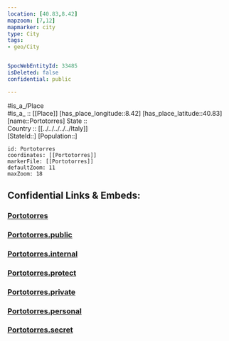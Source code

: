 ```yaml
---
location: [40.83,8.42] 
mapzoom: [7,12] 
mapmarker: city 
type: City
tags:
- geo/City


SpocWebEntityId: 33485
isDeleted: false
confidential: public

---
```

#is_a_/Place  
#is_a_ :: [[Place]] 
[has_place_longitude::8.42] 
[has_place_latitude::40.83] 
[name::Portotorres] 
State ::  
Country :: [[../../../../../Italy]]  
[StateId::] 
[Population::] 



```leaflet
id: Portotorres
coordinates: [[Portotorres]] 
markerFile: [[Portotorres]] 
defaultZoom: 11 
maxZoom: 18
```


## Confidential Links & Embeds: 

### [Portotorres](/_Standards/Earth/Continent/Europe/Europe~South/Italy/regions~Italy/Sardinia/Sassari.Province/City/Portotorres.md) 

### [Portotorres.public](/_public/Earth/Continent/Europe/Europe~South/Italy/regions~Italy/Sardinia/Sassari.Province/City/Portotorres.public.md) 

### [Portotorres.internal](/_internal/Earth/Continent/Europe/Europe~South/Italy/regions~Italy/Sardinia/Sassari.Province/City/Portotorres.internal.md) 

### [Portotorres.protect](/_protect/Earth/Continent/Europe/Europe~South/Italy/regions~Italy/Sardinia/Sassari.Province/City/Portotorres.protect.md) 

### [Portotorres.private](/_private/Earth/Continent/Europe/Europe~South/Italy/regions~Italy/Sardinia/Sassari.Province/City/Portotorres.private.md) 

### [Portotorres.personal](/_personal/Earth/Continent/Europe/Europe~South/Italy/regions~Italy/Sardinia/Sassari.Province/City/Portotorres.personal.md) 

### [Portotorres.secret](/_secret/Earth/Continent/Europe/Europe~South/Italy/regions~Italy/Sardinia/Sassari.Province/City/Portotorres.secret.md)


